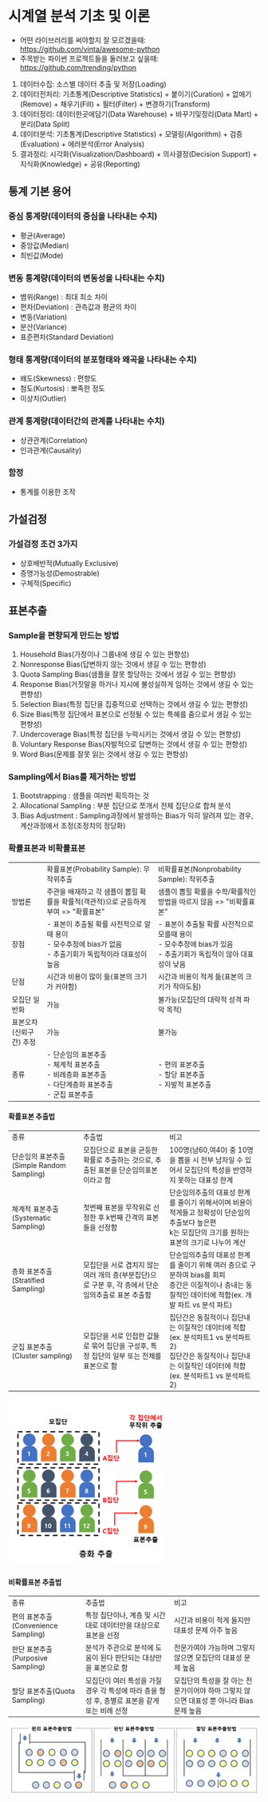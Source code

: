 # 시계열 분석 기초 및 이론

- 어떤 라이브러리를 써야할지 잘 모르겠을때: <https://github.com/vinta/awesome-python>
- 주목받는 파이썬 프로젝트들을 둘러보고 싶을때: <https://github.com/trending/python>

1. 데이터수집: 소스별 데이터 추출 및 저장(Loading)
2. 데이터전처리: 기초통계(Descriptive Statistics) + 붙이기(Curation) + 없애기(Remove) + 채우기(Fill) + 필터(Filter) + 변경하기(Transform)
3. 데이터정리: 데이터한곳에담기(Data Warehouse) + 바꾸기및정리(Data Mart) + 분리(Data Split)
4. 데이터분석: 기초통계(Descriptive Statistics) + 모델링(Algorithm) + 검증(Evaluation) + 에러분석(Error Analysis)
5. 결과정리: 시각화(Visualization/Dashboard) + 의사결정(Decision Support) + 지식화(Knowledge) + 공유(Reporting)

## 통계 기본 용어

### 중심 통계량(데이터의 중심을 나타내는 수치)

- 평균(Average)
- 중앙값(Median)
- 최빈값(Mode)

### 변동 통계량(데이터의 변동성을 나타내는 수치)

- 볌위(Range) : 최대 최소 차이
- 편차(Deviation) : 관측값과 평균의 차이
- 변동(Variation)
- 분산(Variance)
- 표준편차(Standard Deviation)

### 형태 통계량(데이터의 분포형태와 왜곡을 나타내는 수치)

- 왜도(Skewness) : 편향도
- 첨도(Kurtosis) : 뽀족한 정도
- 이상치(Outlier)

### 관계 통계량(데이터간의 관계를 나타내는 수치)

- 상관관계(Correlation)
- 인과관계(Causality)

### 함정

- 통계를 이용한 조작

## 가설검정

### 가설검정 조건 3가지

- 상호배반적(Mutually Exclusive)
- 증명가능성(Demostrable)
- 구체적(Specific)

## 표본추출

### Sample을 편향되게 만드는 방법

1. Household Bias(가정이나 그룹내에 생길 수 있는 편향성)
2. Nonresponse Bias(답변하지 않는 것에서 생길 수 있는 편향성)
3. Quota Sampling Bias(샘플을 잘못 할당하는 것에서 생길 수 있는 편향성)
4. Response Bias(거짓말을 하거나 지시에 불성실하게 임하는 것에서 생길 수 있는 편향성)
5. Selection Bias(특정 집단을 집중적으로 선택하는 것에서 생길 수 있는 편향성)
6. Size Bias(특정 집단에서 표본으로 선정될 수 있는 특혜를 줌으로서 생길 수 있는 편향성)
7. Undercoverage Bias(특정 집단을 누락시키는 것에서 생길 수 있는 편향성)
8. Voluntary Response Bias(자발적으로 답변하는 것에서 생길 수 있는 편향성)
9. Word Bias(문제를 잘못 읽는 것에서 생길 수 있는 편향성)

### Sampling에서 Bias를 제거하는 방법

1. Bootstrapping : 샘플을 여러번 획득하는 것
2. Allocational Sampling : 부분 집단으로 쪼개서 전체 집단으로 합쳐 분석
3. Bias Adjustment : Sampling과정에서 발생하는 Bias가 익히 알려져 있는 경우, 계산과정에서 조정(조정치의 정당화)

### 확률표본과 비확률표본

<table>
<tr><td></td><td>확률표본(Probability Sample): 무작위추출</td><td>비확률표본(Nonprobability Sample): 작위추출</td></tr>
<tr><td>방법론</td><td>주관을 배재하고 각 샘플이 뽑힐 확률을 확률적(객관적)으로 균등하게 부여 => "확률표본"</td><td>샘플이 뽑힐 확률을 수학/확률적인 방법을 따르지 않음 => "비확률표본"</td></tr>
<tr><td>장점</td><td>- 표본이 추출될 확률 사전적으로 알때 용이<br/>- 모수추정에 bias가 없음<br/>- 추출기회가 독립적이라 대표성이 높음</td><td>- 표본이 추출될 확률 사전적으로 모를때 용이<br/>- 모수추정에 bias가 있음<br/>- 추출기회가 독립적이 않아 대표성이 낮음</td></tr>
<tr><td>단점</td><td>시간과 비용이 많이 듦(표본의 크기가 커야함)</td><td>시간과 비용이 적게 듦(표본의 크키가 작아도됨)</td></tr>
<tr><td>모집단 일반화</td><td>가능</td><td>불가능(모집단의 대략적 성격 파악 목적)</td></tr>
<tr><td>표본오차(신뢰구간) 추정</td><td>가능</td><td>불가능</td></tr>
<tr><td>종류</td><td>- 단순임의 표본추출<br/>- 체계적 표본추출<br/>- 비례층화 표본추출<br/>- 다단계층화 표본추출<br/>- 군집 표본추출</td><td>- 편의 표본추출<br/>- 할당 표본추출<br/>- 자발적 표본추출
</td></tr>
</table>

#### 확률표본 추출법

<table>
<tr><td>종류</td><td>추출법</td><td>비고</td></tr>
<tr><td>단순임의 표본추출(Simple Random Sampling)</td><td>모집단으로 표본을 균등한 확률로 추출하는 것으로, 추출된 표본을 단순임의표본이라고 함</td><td>100명(남60,여40) 중 10명을 뽑을 시 전부 남자일 수 있어서 모집단의 특성을 반영하지 못하는 대표성 한계</td></tr>
<tr><td>체계적 표본추출(Systematic Sampling)</td><td>첫번째 표본을 무작위로 선정한 후 k번째 간격의 표본들을 선정함</td><td>단순임의추출의 대표성 한계를 줄이기 위해서이며 비용이 적게들고 정확성이 단순임의 추출보다 높은편<br/>k는 모집단의 크기를 원하는 표본의 크기로 나누어 계산</td></tr>
<tr><td>층화 표본추출(Stratified Sampling)</td><td>모집단을 서로 겹치지 않는 여러 개의 층(부분집단)으로 구분 후, 각 층에서 단순임의추출로 표본 추출함</td><td>단순임의추출의 대표성 한계를 줄이기 위해 여러 층으로 구분하여 bias를 회피<br/>
층간은 이질적이나 층내는 동질적인 데이터에 적합(ex. 개발 파트 vs 분석 파트)</td></tr>
<tr><td>군집 표본추출(Cluster sampling)</td><td>모집단을 서로 인접한 값들로 묶어 집단을 구성후, 특정 집단의 일부 또는 전체를 표본으로 함</td><td>집단간은 동질적이나 집단내는 이질적인 데이터에 적합(ex. 분석파트1 vs 분석파트2)<br/>
집단간은 동질적이나 집단내는 이질적인 데이터에 적합(ex. 분석파트1 vs 분석파트2)</td></tr>
</table>

![확률표본 추출법](./images/Sampling_Stratified.png)

#### 비확률표본 추출법

<table>
<tr><td>종류</td><td>추출법</td><td>비고</td></tr>
<tr><td>편의 표본추출(Convenience Sampling)</td><td>특정 집단이나, 계층 및 시간대로 데이터만을 대상으로 표본을 선정	</td><td>시간과 비용이 적게 들지만 대표성 문제 아주 높음</td></tr>
<tr><td>판단 표본추출(Purposive Sampling)</td><td>분석가 주관으로 분석에 도움이 된다 판단되는 대상만을 표본으로 함	</td><td>전문가여야 가능하며 그렇지 않으면 모집단의 대표성 문제 높음</td></tr>
<tr><td>할당 표본추출(Quota Sampling)</td><td>모집단이 여러 특성을 가질 경우 각 특성에 따라 층을 형성 후, 층별로 표본을 같게 또는 비례 선정</td><td>모집단의 특성을 잘 아는 전문가이어야 하마 그렇지 않으면 대표성 뿐 아니라 Bias 문제 높음</td></tr>
</table>

![비확률표본 추출법](./images/Sampling_Nonprobability.png)
